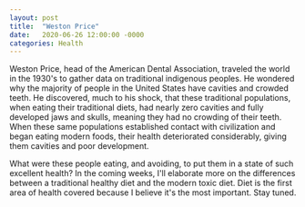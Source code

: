 ```yaml
---
layout: post
title:  "Weston Price"
date:   2020-06-26 12:00:00 -0000
categories: Health
---
```


Weston Price, head of the American Dental Association, traveled the world in the 1930's to gather data on traditional indigenous peoples. He wondered why the majority of people in the United States have cavities and crowded teeth. He discovered, much to his shock, that these traditional populations, when eating their traditional diets, had nearly zero cavities and fully developed jaws and skulls, meaning they had no crowding of their teeth. When these same populations established contact with civilization and began eating modern foods, their health deteriorated considerably, giving them cavities and poor development.

What were these people eating, and avoiding, to put them in a state of such excellent health? In the coming weeks, I'll elaborate more on the differences between a traditional healthy diet and the modern toxic diet. Diet is the first area of health covered because I believe it's the most important. Stay tuned.